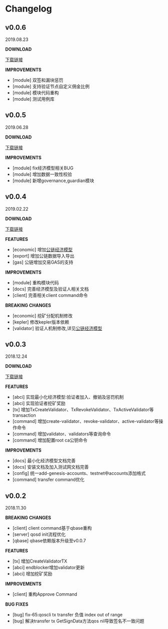 # Changelog
## v0.0.6
2019.08.23

**DOWNLOAD**

[下载链接](https://github.com/QOSGroup/qos/blob/master/DOWNLOAD.md)

**IMPROVEMENTS**
* [module] 双签和漏块惩罚
* [module] 支持验证节点自定义佣金比例
* [module] 模块代码重构
* [module] 测试用例库

## v0.0.5
2019.06.28

**DOWNLOAD**

[下载链接](https://github.com/QOSGroup/qos/blob/master/DOWNLOAD.md)

**IMPROVEMENTS**
* [module] fix经济模型相关BUG
* [module] 增加数据一致性校验
* [module] 新增governance,guardian模块

## v0.0.4
2019.02.22

**DOWNLOAD**

[下载链接](https://github.com/QOSGroup/qos/blob/master/DOWNLOAD.md)

**FEATURES**
* [economic] 增加[公链经济模型](https://github.com/QOSGroup/qos/blob/master/docs/spec/validators/eco_module.md)
* [export] 增加公链数据导入导出
* [gas] 公链增加交易GAS的支持

**IMPROVEMENTS**
* [module] 重构模块代码
* [docs] 完善经济模型及验证人相关文档
* [client] 完善相关client command命令

**BREAKING CHANGES**
* [economic] 挖矿分配机制修改
* [kepler] 修改kepler版本依赖
* [validator] 验证人机制修改,详见[公链经济模型](https://github.com/QOSGroup/qos/blob/master/docs/spec/validators/eco_module.md)


## v0.0.3
2018.12.24

**DOWNLOAD**

[下载链接](https://github.com/QOSGroup/qos/blob/master/DOWNLOAD.md)

**FEATURES**
* [abci] 实现最小化经济模型:验证者加入、撤销及惩罚机制
* [abci] 实现验证者挖矿奖励
* [tx] 增加TxCreateValidator、TxRevokeValidator、TxActiveValidator等transaction
* [command] 增加create-validator、revoke-validator、active-validator等操作命令
* [command] 增加validator、validators等查询命令
* [command] 增加配置root ca公钥命令


**IMPROVEMENTS**
* [docs] 最小化经济模型文档完善
* [docs] 安装文档及加入测试网文档完善
* [config] 统一add-genesis-accounts、testnet中accounts添加格式
* [command] transfer command优化

## v0.0.2
2018.11.30

**BREAKING CHANGES**
* [client] client command基于qbase重构
* [server] qosd init流程优化
* [qbase]  qbase依赖版本升级至v0.0.7

**FEATURES**
* [tx] 增加CreateValidatorTX
* [abci] endblocker增加validator更新
* [abci] 增加挖矿奖励

**IMPROVEMENTS**
* [client] 重构Approve Command

**BUG FIXES**
* [bug] fix-65:qoscli tx transfer 负值 index out of range
* [bug] 解决transfer tx GetSignData方法qos nil导致签名不一致问题
